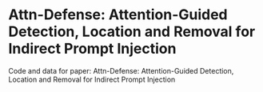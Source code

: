 # Attn-Defense: Attention-Guided Detection, Location and Removal for Indirect Prompt Injection
Code and data for paper: Attn-Defense: Attention-Guided Detection, Location and Removal for Indirect Prompt Injection
